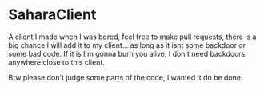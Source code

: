# SaharaClient

A client I made when I was bored, feel free to make pull requests, there is a big chance I will add it to my client... as long as it isnt some backdoor or some bad code. If it is I'm gonna burn you alive, I don't need backdoors anywhere close to this client.

Btw please don't judge some parts of the code, I wanted it do be done.
